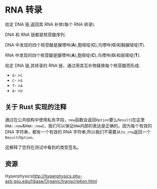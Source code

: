 # RNA 转录

给定 DNA 链,返回其 RNA 补体(每个 RNA 转录).

DNA 和 RNA 链都是核苷酸序列.

DNA 中发现的四个核苷酸是腺嘌呤(**A**),胞嘧啶(**C**),鸟嘌呤(**G**)和胸腺嘧啶(**T**).

RNA 中发现的四个核苷酸是腺嘌呤(**A**),胞嘧啶(**C**),鸟嘌呤(**G**)和尿嘧啶(**T**).

给定 DNA 链,其转录的 RNA 链，通过用其互补物替换每个核苷酸而形成:

- `G`- >`C`
- `C`- >`G`
- `T`- >`A`
- `A`- >`U`

## 关于 Rust 实现的注释

通过在公共结构中使用私有字段，`new`函数会返回`Option`要么`Result`(在这里`DNA::new`&`RNA::new`)，我们可以保证`DNA`内部的表达是正确的。因为每个有效的 DNA 字符串，都有一个有效的 RNA 字符串,所以我们不需要从`to_rna`返回一个`Result`/`Option`.

这解释了您将在测试中看到的类型签名。

[help-page]: https://exercism.io/tracks/rust/learning
[modules]: https://doc.rust-lang.org/book/2018-edition/ch07-00-modules.html
[cargo]: https://doc.rust-lang.org/book/2018-edition/ch14-00-more-about-cargo.html
[rust-tests]: https://doc.rust-lang.org/book/2018-edition/ch11-02-running-tests.html

## 资源

Hyperphysics<http://hyperphysics.phy-astr.gsu.edu/hbase/Organic/transcription.html>
